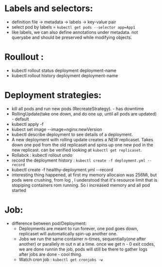 # Labels and selectors:
- definition file -> metadata -> labels -> key-value pair
- select pod by labels = `kubectl get pods --selector app=App1`
- like labels, we can also define annotations under metadata. not queryabe and should be preserved while modifying objects. 


# Roullout :
- kubectl rollout status deployment deployment-name
- kubectl rollout history deployment deployment-name

# Deployment strategies:
- kill all pods and run new pods (RecreateStrategy). - has downtime
- RollingUpdate(take one down, and do one up, until all pods are updated) - default
- kubectl apply -f <FILENAME>
- kubect set image <DEPLOYMENT-NAME> --image=nginx:newVersion
- kubectl describe deployment to see details of a deployment.
- A new deployment with rolling update creates a *NEW* replicaset. Takes down one pod from the old replicaset and spins up one new pod in the new replicast. can be verified looking at `kubectl get replicaset`.
- Rollabck : kubectl rollout undo <DeploymentName>
- record the deployment history : `kubectl create -f deployment.yml --record`
- kubectl create -f healthy-deployment.yml --record
- interesting thing happened, at first my memory allocaion was 256Mi, but pods were crushing, from log , I understood that it's resource limit that is stopiping containers rom running. So i increased memory and all pod started

# Job:
- difference between pod/Deployment: 
    - Deployments are meant to run forever, one pod goes down, replicaset will automatically spin-up another one.
    - Jobs we run the same container n-times, sequentially(one after another) or parallely m out n at a time. once we get n - 0 exit codes, we are done runnin the job, pods will still be there to gather logs after jobs are done - cool thing.
    - Watch cron job : `kubectl get cronjobs -w `